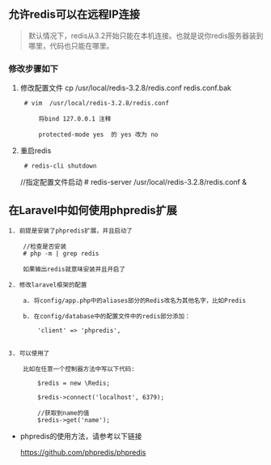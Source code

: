 ## 允许redis可以在远程IP连接

> 默认情况下，redis从3.2开始只能在本机连接。也就是说你redis服务器装到哪里，代码也只能在哪里。

### 修改步骤如下


1. 修改配置文件
	cp /usr/local/redis-3.2.8/redis.conf redis.conf.bak

		# vim  /usr/local/redis-3.2.8/redis.conf
	
			将bind 127.0.0.1 注释
	        
	        protected-mode yes  的 yes 改为 no

2. 重启redis

    	# redis-cli shutdown

     //指定配置文件启动
    	# redis-server /usr/local/redis-3.2.8/redis.conf &


## 在Laravel中如何使用phpredis扩展

	1. 前提是安装了phpredis扩展，并且启动了

		//检查是否安装
		# php -m | grep redis

		如果输出redis就意味安装并且开启了

    2. 修改laravel框架的配置

		a. 将config/app.php中的aliases部分的Redis改名为其他名字，比如Predis

		b. 在config/database中的配置文件中的redis部分添加：

			'client' => 'phpredis',


	3. 可以使用了

		比如在任意一个控制器方法中写以下代码:
	
			$redis = new \Redis;

			$redis->connect('localhost', 6379);

			//获取到name的值
			$redis->get('name');


* phpredis的使用方法，请参考以下链接

	https://github.com/phpredis/phpredis
			

			

  
